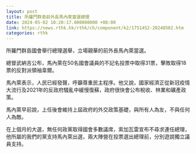 ```yaml
---
layout: post
title: 所羅門群島前外長馬內萊當選總理
date: 2024-05-02 10:20:17.000000000 +08:00
link: https://news.rthk.hk/rthk/ch/component/k2/1751452-20240502.htm
categories: rthk
---
```


所羅門群島國會舉行總理選舉，立場親華的前外長馬內萊當選。

總督武納吉公布，馬內萊在50名國會議員的不記名投票中取得31票，擊敗取得18票的反對派領袖韋爾。

馬內萊表示，人民已經發聲，呼籲尊重民主程序。他又說，國家經濟正從新冠疫情大流行及2021年的反政府騷亂中緩慢復蘇，政府很快會公布稅收、林業和礦產政策。

馬內萊早前說，上任後會維持上屆政府的外交政策基礎，與所有人為友，不與任何人為敵。

在上個月的大選，無任何政黨取得國會多數議席，索加瓦雷宣布不尋求連任總理，他所屬的我們的黨支持馬內萊出選，兩大陣營在投票選出總理前，分別遊說獨立議員支持。
